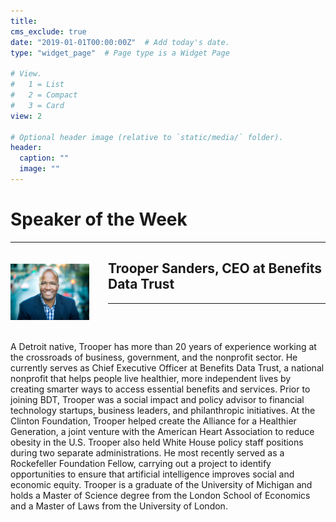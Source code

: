 ```yaml
---
title: 
cms_exclude: true
date: "2019-01-01T00:00:00Z"  # Add today's date.
type: "widget_page"  # Page type is a Widget Page

# View.
#   1 = List
#   2 = Compact
#   3 = Card
view: 2

# Optional header image (relative to `static/media/` folder).
header:
  caption: ""
  image: ""
---
```


# **Speaker of the Week** #
___
<img style = "float:left; margin:20px 30px 20px 0px" src="images/Trooper Headshot.JPEG" width="25%" height = "auto">

  
## Trooper Sanders, CEO at Benefits Data Trust ##

<HR COLOR="#FF0000" SIZE="4">

 <p style = "float:right">A Detroit native, Trooper has more than 20 years of experience working at the crossroads of business, government, and the nonprofit sector. He currently serves as Chief Executive Officer at Benefits Data Trust, a national nonprofit that helps people live healthier, more independent lives by creating smarter ways to access essential benefits and services. Prior to joining BDT, Trooper was a social impact and policy advisor to financial technology startups, business leaders, and philanthropic initiatives. At the Clinton Foundation, Trooper helped create the Alliance for a Healthier Generation, a joint venture with the American Heart Association to reduce obesity in the U.S. Trooper also held White House policy staff positions during two separate administrations. He most recently served as a Rockefeller Foundation Fellow, carrying out a project to identify opportunities to ensure that artificial intelligence improves social and economic equity. Trooper is a graduate of the University of Michigan and holds a Master of Science degree from the London School of Economics and a Master of Laws from the University of London.</p> 


